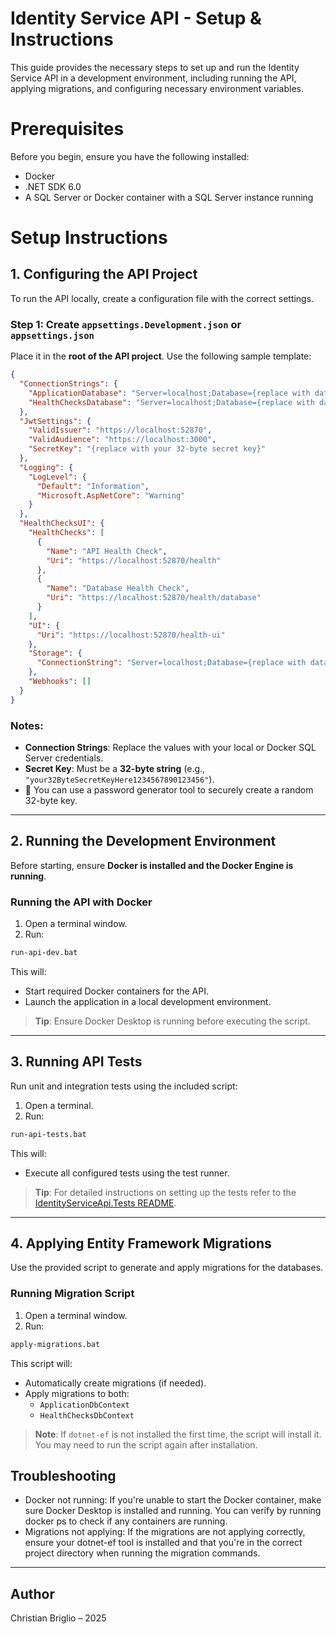 # Identity Service API - Setup & Instructions
This guide provides the necessary steps to set up and run the Identity Service API in a development environment, including running the API, applying migrations, and configuring necessary environment variables.

# Prerequisites
Before you begin, ensure you have the following installed:
* Docker
* .NET SDK 6.0
* A SQL Server or Docker container with a SQL Server instance running

# Setup Instructions

## 1. Configuring the API Project

To run the API locally, create a configuration file with the correct settings.

### Step 1: Create `appsettings.Development.json` or `appsettings.json`

Place it in the **root of the API project**. Use the following sample template:

```json
{
  "ConnectionStrings": {
    "ApplicationDatabase": "Server=localhost;Database={replace with database name};User={replace with username};Password={replace with password};Encrypt=true;TrustServerCertificate=true;",
    "HealthChecksDatabase": "Server=localhost;Database={replace with database name};User={replace with username};Password={replace with password};Encrypt=true;TrustServerCertificate=true;"
  },
  "JwtSettings": {
    "ValidIssuer": "https://localhost:52870",
    "ValidAudience": "https://localhost:3000",
    "SecretKey": "{replace with your 32-byte secret key}"
  },
  "Logging": {
    "LogLevel": {
      "Default": "Information",
      "Microsoft.AspNetCore": "Warning"
    }
  },
  "HealthChecksUI": {
    "HealthChecks": [
      {
        "Name": "API Health Check",
        "Uri": "https://localhost:52870/health"
      },
      {
        "Name": "Database Health Check",
        "Uri": "https://localhost:52870/health/database"
      }
    ],
    "UI": {
      "Uri": "https://localhost:52870/health-ui"
    },
    "Storage": {
      "ConnectionString": "Server=localhost;Database={replace with database name};User={replace with username};Password={replace with password};Encrypt=true;TrustServerCertificate=true;"
    },
    "Webhooks": []
  }
}
```

### Notes:

- **Connection Strings**: Replace the values with your local or Docker SQL Server credentials.
- **Secret Key**: Must be a **32-byte string** (e.g., `"your32ByteSecretKeyHere1234567890123456"`).
- 🔐 You can use a password generator tool to securely create a random 32-byte key.

---

## 2. Running the Development Environment

Before starting, ensure **Docker is installed and the Docker Engine is running**.

### Running the API with Docker

1. Open a terminal window.
2. Run:

```bash
run-api-dev.bat
```

This will:

- Start required Docker containers for the API.
- Launch the application in a local development environment.

> **Tip**: Ensure Docker Desktop is running before executing the script.

---

## 3. Running API Tests

Run unit and integration tests using the included script:

1. Open a terminal.
2. Run:

```bash
run-api-tests.bat
```

This will:

- Execute all configured tests using the test runner.

> **Tip**: For detailed instructions on setting up the tests refer to the [IdentityServiceApi.Tests README](./IdentityServiceApi.Tests/README.md).

---

## 4. Applying Entity Framework Migrations

Use the provided script to generate and apply migrations for the databases.

### Running Migration Script

1. Open a terminal window.
2. Run:

```bash
apply-migrations.bat
```

This script will:

- Automatically create migrations (if needed).
- Apply migrations to both:
  - `ApplicationDbContext`
  - `HealthChecksDbContext`

> **Note**: If `dotnet-ef` is not installed the first time, the script will install it. You may need to run the script again after installation.

## Troubleshooting
* Docker not running: If you're unable to start the Docker container, make sure Docker Desktop is installed and running. You can verify by running docker ps to check if any containers are running.
* Migrations not applying: If the migrations are not applying correctly, ensure your dotnet-ef tool is installed and that you're in the correct project directory when running the migration commands.

---

##  Author

Christian Briglio – 2025



  
